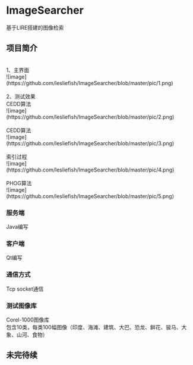   # ImageSearcher
基于LIRE搭建的图像检索

## 项目简介
  <br>
  1、主界面 <br>
    ![image](https://github.com/lesliefish/ImageSearcher/blob/master/pic/1.png)
   <br>  <br>
  2、测试效果 <br>
   CEDD算法<br>
   ![image](https://github.com/lesliefish/ImageSearcher/blob/master/pic/2.png)
   <br>  <br>
   CEDD算法<br>
     ![image](https://github.com/lesliefish/ImageSearcher/blob/master/pic/3.png)
    <br>  <br>
   索引过程<br>
   ![image](https://github.com/lesliefish/ImageSearcher/blob/master/pic/4.png)
    <br>  <br>
    PHOG算法<br>
    ![image](https://github.com/lesliefish/ImageSearcher/blob/master/pic/5.png)

### 服务端 
Java编写

### 客户端 
Qt编写

### 通信方式 
Tcp socket通信

### 测试图像库  
Corel-1000图像库<br>
包含10类，每类100幅图像（印度、海滩、建筑、大巴、恐龙、鲜花、骏马、大象、山河、食物）
    



## 未完待续
